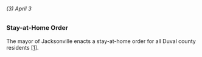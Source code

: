 ###### (3) April 3

### Stay-at-Home Order

The mayor of Jacksonville enacts a stay-at-home order for all Duval county residents [[1]](https://www.jaxdailyrecord.com/article/covid-19-timeline-key-events-in-the-coronavirus-pandemic-in-northeast-florida).